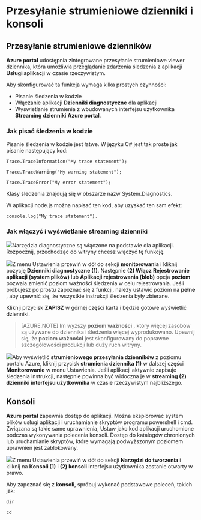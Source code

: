 <properties 
    pageTitle="Przesyłanie strumieniowe dzienniki i konsoli" 
    description="Omówienie konsoli i przesyłanie strumieniowe dzienników" 
    authors="btardif" 
    manager="wpickett" 
    editor="" 
    services="app-service\web" 
    documentationCenter=""/>

<tags 
    ms.service="app-service-web" 
    ms.workload="web" 
    ms.tgt_pltfrm="na" 
    ms.devlang="multiple" 
    ms.topic="article" 
    ms.date="10/12/2016" 
    ms.author="byvinyal"/>

# <a name="streaming-logs-and-the-console"></a>Przesyłanie strumieniowe dzienniki i konsoli

## <a name="streaming-logs"></a>Przesyłanie strumieniowe dzienników

**Azure portal** udostępnia zintegrowane przesyłanie strumieniowe viewer dziennika, która umożliwia przeglądanie zdarzenia śledzenia z aplikacji **Usługi aplikacji** w czasie rzeczywistym.  

Aby skonfigurować ta funkcja wymaga kilka prostych czynności:

- Pisanie śledzenia w kodzie
- Włączanie aplikacji **Dzienniki diagnostyczne** dla aplikacji
- Wyświetlanie strumienia z wbudowanych interfejsu użytkownika **Streaming dzienniki** **Azure portal**.

### <a name="how-to-write-traces-in-your-code"></a>Jak pisać śledzenia w kodzie ###

Pisanie śledzenia w kodzie jest łatwe.  W języku C# jest tak proste jak pisanie następujący kod:

`````````````````````````
Trace.TraceInformation("My trace statement");
`````````````````````````

`````````````````````````
Trace.TraceWarning("My warning statement");
`````````````````````````

`````````````````````````
Trace.TraceError("My error statement");
`````````````````````````

Klasy śledzenia znajdują się w obszarze nazw System.Diagnostics.

W aplikacji node.js można napisać ten kod, aby uzyskać ten sam efekt:

`````````````````````````
console.log("My trace statement").
`````````````````````````

### <a name="how-to-enable-and-view-the-streaming-logs"></a>Jak włączyć i wyświetlanie streaming dzienniki
![][BrowseSitesScreenshot]Narzędzia diagnostyczne są włączone na podstawie dla aplikacji. Rozpocznij, przechodząc do witryny chcesz włączyć tę funkcję.  
  
![][DiagnosticsLogs]Z menu Ustawienia przewiń w dół do sekcji **monitorowania** i kliknij pozycję **Dzienniki diagnostyczne (1)**. Następnie **(2) Włącz** **Rejestrowanie aplikacji (system plików)** lub **Aplikacji rejestrowania (blob)** opcja **poziom** pozwala zmienić poziom ważności śledzenia w celu rejestrowania. Jeśli próbujesz po prostu zapoznać się z funkcji, należy ustawić poziom na **pełne** , aby upewnić się, że wszystkie instrukcji śledzenia były zbierane.

Kliknij przycisk **ZAPISZ** w górnej części karta i będzie gotowe wyświetlić dzienniki.

>[AZURE.NOTE] Im wyższy **poziom ważności** , który więcej zasobów są używane do dziennika i śledzenia więcej wyprodukowano. Upewnij się, że **poziom ważności** jest skonfigurowany do poprawne szczegółowości produkcji lub duży ruch witryny. 

![][StreamingLogsScreenshot]Aby wyświetlić **strumieniowego przesyłania dzienników** z poziomu portalu Azure, kliknij przycisk **strumienia dziennika (1)** w dalszej części **Monitorowanie** w menu Ustawienia. Jeśli aplikacji aktywnie zapisuje śledzenia instrukcji, następnie powinna być widoczna je w **streaming (2) dzienniki interfejsu użytkownika** w czasie rzeczywistym najbliższego.

## <a name="console"></a>Konsoli
**Azure portal** zapewnia dostęp do aplikacji. Można eksplorować system plików usługi aplikacji i uruchamianie skryptów programu powershell i cmd. Związana są takie same uprawnienia, Ustaw jako kod aplikacji uruchomione podczas wykonywania polecenia konsoli. Dostęp do katalogów chronionych lub uruchamianie skryptów, które wymagają podwyższonym poziomem uprawnień jest zablokowany.  

![][ConsoleScreenshot]Z menu Ustawienia przewiń w dół do sekcji **Narzędzi do tworzenia** i kliknij na **Konsoli (1)** i **(2) konsoli** interfejsu użytkownika zostanie otwarty w prawo.

Aby zapoznać się z **konsoli**, spróbuj wykonać podstawowe poleceń, takich jak:

`````````````````````````
dir
`````````````````````````

`````````````````````````
cd
`````````````````````````

<!-- Images. -->
[DiagnosticsLogs]: ./media/web-sites-streaming-logs-and-console/diagnostic-logs.png
[BrowseSitesScreenshot]: ./media/web-sites-streaming-logs-and-console/browse-sites.png
[StreamingLogsScreenshot]: ./media/web-sites-streaming-logs-and-console/streaming-logs.png
[ConsoleScreenshot]: ./media/web-sites-streaming-logs-and-console/console.png
